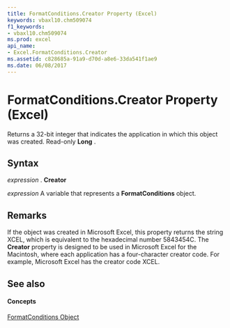 ```yaml
---
title: FormatConditions.Creator Property (Excel)
keywords: vbaxl10.chm509074
f1_keywords:
- vbaxl10.chm509074
ms.prod: excel
api_name:
- Excel.FormatConditions.Creator
ms.assetid: c828685a-91a9-d70d-a8e6-33da541f1ae9
ms.date: 06/08/2017
---
```



# FormatConditions.Creator Property (Excel)

Returns a 32-bit integer that indicates the application in which this object was created. Read-only  **Long** .


## Syntax

 _expression_ . **Creator**

 _expression_ A variable that represents a **FormatConditions** object.


## Remarks

If the object was created in Microsoft Excel, this property returns the string XCEL, which is equivalent to the hexadecimal number 5843454C. The  **Creator** property is designed to be used in Microsoft Excel for the Macintosh, where each application has a four-character creator code. For example, Microsoft Excel has the creator code XCEL.


## See also


#### Concepts


[FormatConditions Object](Excel.FormatConditions.md)

